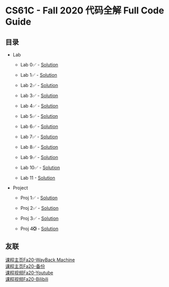 # CS61C - Fall 2020 代码全解 Full Code Guide

## 目录

- Lab
    - Lab 0✅ - [Solution](Lab/lab00)

    - Lab 1✅ - [Solution](Lab/lab01)

    - Lab 2✅ - [Solution](Lab/lab02)

    - Lab 3✅ - [Solution](Lab/lab03)

    - Lab 4✅ - [Solution](Lab/lab04)

    - Lab 5✅ - [Solution](Lab/lab05)

    - Lab 6✅ - [Solution](Lab/lab06)
 
    - Lab 7✅ - [Solution](Lab/lab07)
 
    - Lab 8✅ - [Solution](Lab/lab08)
 
    - Lab 9✅ - [Solution](Lab/lab09)
 
    - Lab 10✅ - [Solution](Lab/lab10)
 
    - Lab 11 - [Solution](Lab/lab11)

- Project
    - Proj 1✅ - [Solution](Project/proj1/)

    - Proj 2✅ - [Solution](https://github.com/InsideEmpire/DigitClassifier-RISC-V/tree/main)

    - Proj 3✅ - [Solution](Project/proj3/)

    - Proj 4❎ - [Solution](https://github.com/InsideEmpire/CS61C-PathwayToSuccess/tree/proj4)

## 友联
[课程主页Fa20-WayBack Machine](https://web.archive.org/web/20220120134001/https://inst.eecs.berkeley.edu/~cs61c/fa20/)  
[课程主页Fa20-备份](https://www.learncs.site/docs/curriculum-resource/cs61c/syllabus)  
[课程视频Fa20-Youtube](https://youtube.com/playlist?list=PL0j-r-omG7i0-mnsxN5T4UcVS1Di0isqf&si=am3KSJmfepsGM8NQ)  
[课程视频Fa20-Bilibili](https://www.bilibili.com/video/BV17b42177VG/?spm_id_from=333.337.search-card.all.click&vd_source=e97868cf6ef47c1a52abc615fcb0a932)
